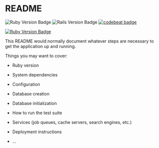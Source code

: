 # README

![Ruby Version Badge](https://img.shields.io/badge/Ruby-v2.6.2-blue.svg)
![Rails Version Badge](https://img.shields.io/badge/Rails-v5.2.3-blue.svg)
[![codebeat badge](https://codebeat.co/badges/8e7b4e34-ad67-4d87-b744-9cc74b64d699)](https://codebeat.co/projects/github-com-howlr-me-howlr-backend-api-master)

[![Ruby Version Badge](https://www.ruby-lang.org/en/)](https://img.shields.io/badge/Ruby-v2.6.3-blue.svg)

This README would normally document whatever steps are necessary to get the
application up and running.

Things you may want to cover:

* Ruby version

* System dependencies

* Configuration

* Database creation

* Database initialization

* How to run the test suite

* Services (job queues, cache servers, search engines, etc.)

* Deployment instructions

* ...
